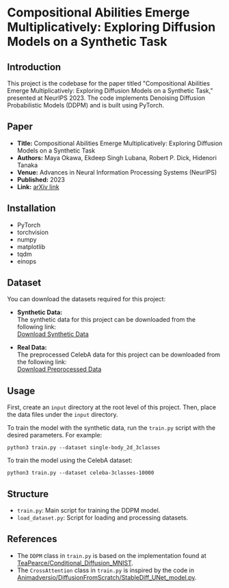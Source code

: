 # Compositional Abilities Emerge Multiplicatively: Exploring Diffusion Models on a Synthetic Task 

## Introduction
This project is the codebase for the paper titled "Compositional Abilities Emerge Multiplicatively: Exploring Diffusion Models on a Synthetic Task," presented at NeurIPS 2023. The code implements Denoising Diffusion Probabilistic Models (DDPM) and is built using PyTorch.

## Paper
- **Title:** Compositional Abilities Emerge Multiplicatively: Exploring Diffusion Models on a Synthetic Task 
- **Authors:** Maya Okawa, Ekdeep Singh Lubana, Robert P. Dick, Hidenori Tanaka 
- **Venue:** Advances in Neural Information Processing Systems (NeurIPS)
- **Published:** 2023 
- **Link:** [arXiv link](https://arxiv.org/abs/2310.09336)

## Installation
- PyTorch
- torchvision
- numpy
- matplotlib
- tqdm
- einops

## Dataset 

You can download the datasets required for this project: 

- **Synthetic Data:**  
  The synthetic data for this project can be downloaded from the following link:  
  [Download Synthetic Data](https://www.dropbox.com/scl/fi/6zzb5h4bly2gbignwn4yz/single-body_2d_3classes.zip?rlkey=0uizen48trsl6cm4oaui2ze41&dl=0) 

- **Real Data:**  
  The preprocessed CelebA data for this project can be downloaded from the following link:  
  [Download Preprocessed Data](https://www.dropbox.com/scl/fi/j8vwioyhmecibqeglxlok/celeba-3classes-smiling-10000_100.zip?rlkey=grz1de7psug5tlm89h5l7w7ia&dl=0)


## Usage
First, create an `input` directory at the root level of this project. Then, place the data files under the `input` directory.

To train the model with the synthetic data, run the `train.py` script with the desired parameters. For example:

`python3 train.py --dataset single-body_2d_3classes`

To train the model using the CelebA dataset:

`python3 train.py --dataset celeba-3classes-10000`


## Structure
- `train.py`: Main script for training the DDPM model.
- `load_dataset.py`: Script for loading and processing datasets.


## References
- The `DDPM` class in `train.py` is based on the implementation found at [TeaPearce/Conditional_Diffusion_MNIST](https://github.com/TeaPearce/Conditional_Diffusion_MNIST/blob/main/script.py).
- The `CrossAttention` class in `train.py` is inspired by the code in [Animadversio/DiffusionFromScratch/StableDiff_UNet_model.py](https://github.com/Animadversio/DiffusionFromScratch/blob/master/StableDiff_UNet_model.py).


